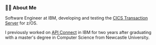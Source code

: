 ### 👨‍💻 About Me
Software Engineer at IBM, developing and testing the <a href="https://www.ibm.com/uk-en/products/cics-transaction-server" target="_blank">CICS Transaction Server</a> for z/OS.

I previously worked on [API Connect](https://www.ibm.com/uk-en/cloud/api-connect) in IBM for two years after graduating with a master's degree in Computer Science from Newcastle University.

<!--
**mwesterby/mwesterby** is a ✨ _special_ ✨ repository because its `README.md` (this file) appears on your GitHub profile.

Here are some ideas to get you started:

- 🔭 I’m currently working on ...
- 🌱 I’m currently learning ...
- 👯 I’m looking to collaborate on ...
- 🤔 I’m looking for help with ...
- 💬 Ask me about ...
- 📫 How to reach me: ...
- 😄 Pronouns: ...
- ⚡ Fun fact: ...
-->
